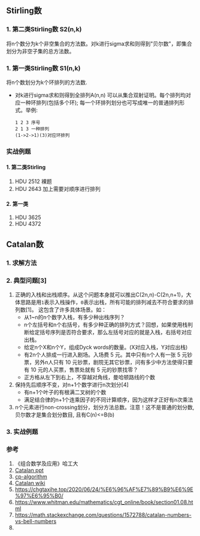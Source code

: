 ## Stirling数

### 1. 第二类Stirling数 S2(n,k)
将n个数分为k个非空集合的方法数。对k进行sigma求和则得到"贝尔数"，即集合划分为非空子集的总方法数。<br>

### 1. 第一类Stirling数 S1(n,k)
将n个数划分为k个环排列的方法数.
* 对k进行sigma求和则得到全排列A(n,n)
  可以从集合双射证明。每个排列均对应一种环排列(包括多个环); 每一个环排列划分也可写成唯一的普通排列形式。举例:<br>
  ```shell
  1 2 3 序号
  2 1 3 一种排列
  (1->2->1)(3)对应环排列
  ```
### 实战例题

#### 1. 第二类Stirling

1. HDU 2512 裸题
2. HDU 2643 加上需要对顺序进行排列

#### 2. 第一类

1. HDU 3625
2. HDU 4372

## Catalan数

### 1. 求解方法

### 2. 典型问题[3]
1. 正确的入栈和出栈顺序。从这个问题本身就可以推出C(2n,n)-C(2n,n+1)，大体思路是用`1`表示入栈操作，`0`表示出栈，所有可能的排列减去不符合要求的排列数[1]。
	这包含了许多具体场景。如：
	* 从1~n的n个数字入栈，有多少种出栈序列？
	* n个左括号和n个右括号，有多少种正确的排列方式？回想，如果使用栈判断给定括号序列是否符合要求，那么左括号对应的就是入栈，右括号对应出栈。
	* 给定n个X和n个Y，组成Dyck words的数量。(X对应入栈，Y对应出栈)
	* 有2n个人排成一行进入剧场。入场费 5 元。其中只有n个人有一张 5 元钞票，另外n人只有 10 元钞票，剧院无其它钞票，问有多少中方法使得只要有 10 元的人买票，售票处就有 5 元的钞票找零？
	* 正方格从左下到右上，不穿越对角线，曼哈顿路线的个数
2. 保持先后顺序不变，对n+1个数字进行n次划分[4]
	* 有n+1个叶子的有根满二叉树的个数
	* 满足结合律的n+1个连乘因子的不同计算顺序，因为这样才正好有n次乘法
3. n个元素进行non-crossing划分，划分方法总数。注意！这不是普通的划分数, 贝尔数才是集合划分数目, 且有C(n)<=B(b)

### 3. 实战例题



### 参考
1. 《组合数学及应用》哈工大
2. [Catalan ppt](https://math.mit.edu/~rstan/transparencies/china.pdf)
3. [cp-algorithm](https://cp-algorithms.com/combinatorics/catalan-numbers.html)
4. [Catalan wiki](en.wikipedia.org/wiki/Catalan_number#Applications_in_combinatorics)
5. https://chgtaxihe.top/2020/06/24/%E6%96%AF%E7%89%B9%E6%9E%97%E6%95%B0/
6. https://www.whitman.edu/mathematics/cgt_online/book/section01.08.html
7. https://math.stackexchange.com/questions/1572788/catalan-numbers-vs-bell-numbers
8. 

